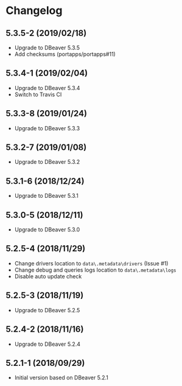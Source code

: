 # Changelog

## 5.3.5-2 (2019/02/18)

* Upgrade to DBeaver 5.3.5
* Add checksums (portapps/portapps#11)

## 5.3.4-1 (2019/02/04)

* Upgrade to DBeaver 5.3.4
* Switch to Travis CI

## 5.3.3-8 (2019/01/24)

* Upgrade to DBeaver 5.3.3

## 5.3.2-7 (2019/01/08)

* Upgrade to DBeaver 5.3.2

## 5.3.1-6 (2018/12/24)

* Upgrade to DBeaver 5.3.1

## 5.3.0-5 (2018/12/11)

* Upgrade to DBeaver 5.3.0

## 5.2.5-4 (2018/11/29)

* Change drivers location to `data\.metadata\drivers` (Issue #1)
* Change debug and queries logs location to `data\.metadata\logs`
* Disable auto update check

## 5.2.5-3 (2018/11/19)

* Upgrade to DBeaver 5.2.5

## 5.2.4-2 (2018/11/16)

* Upgrade to DBeaver 5.2.4

## 5.2.1-1 (2018/09/29)

* Initial version based on DBeaver 5.2.1
